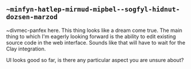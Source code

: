 ## `~minfyn-hatlep-mirmud-mipbel--sogfyl-hidnut-dozsen-marzod`
~divmec-panfex here. This thing looks like a dream come true. The main thing to which I'm eagerly looking forward is the ability to edit existing source code in the web interface. Sounds like that will have to wait for the Clay integration. 

UI looks good so far, is there any particular aspect you are unsure about?